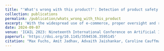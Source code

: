 ```yaml
---
title: "'What's wrong with this product?': Detection of product safety issues based on information consumers share online"
collection: publications
permalink: /publication/whats_wrong_with_this_product
excerpt: 'With the widespread use of e-commerce, proper oversight and regulatory compliance become increasingly difficult, if not impossible, resulting in a heightened risk of harm to consumers from unsafe products. In this paper, we explore how online consumer reviews can be utilized to identify hazardous products that have previously been flagged in the European Union Safety Gate reports. Our research presents a general framework that can be beneficial for regulatory authorities, as well as a specific application to consumer electronics. We contribute a dataset of 3000 reviews of electronic products, 755 of which reference hazardous products, and conduct classification baselines, achieving an AUC of up to 80% with room for improvement. Furthermore, we discuss the legal basis for annotation and potential issues that may arise. Our proposed methodology and dataset are valuable resources for regulatory authorities in the European Union and provide evidence of the effectiveness of digital surveillance in protecting consumers.'
date: 2024-09-07
venue: 'ICAIL 2023: Nineteenth International Conference on Artificial Intelligence and Law'
paperurl: 'https://doi.org/10.1145/3594536.3595145'
citation: "Max Fuchs, Amit Jadhav, Advaith Jaishankar, Caroline Cauffman, and Gerasimos Spanakis. 2023. 'What's wrong with this product?': Detection of product safety issues based on information consumers share online. In Proceedings of the Nineteenth International Conference on Artificial Intelligence and Law (ICAIL '23). Association for Computing Machinery, New York, NY, USA, 397–401."
---
```



